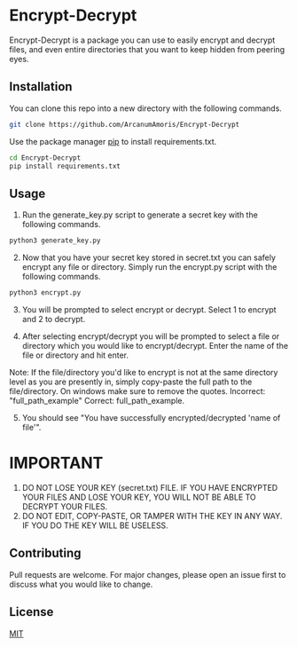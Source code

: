 # Encrypt-Decrypt
Encrypt-Decrypt is a package you can use to easily encrypt and decrypt files, and even entire directories that you want to keep hidden from peering eyes.

## Installation
You can clone this repo into a new directory with the following commands.

```bash 
git clone https://github.com/ArcanumAmoris/Encrypt-Decrypt
```

Use the package manager [pip](https://pip.pypa.io/en/stable/) to install requirements.txt.

```bash
cd Encrypt-Decrypt
pip install requirements.txt
```

## Usage
1. Run the generate_key.py script to generate a secret key with the following commands.

```bash 
python3 generate_key.py
```

2. Now that you have your secret key stored in secret.txt you can safely encrypt any file or directory. Simply run the encrypt.py script with the following commands.

```bash 
python3 encrypt.py
```

3. You will be prompted to select encrypt or decrypt. Select 1 to encrypt and 2 to decrypt.

4. After selecting encrypt/decrypt you will be prompted to select a file or directory which you would like to encrypt/decrypt. Enter the name of the file or directory and hit enter. 

Note: If the file/directory you'd like to encrypt is not at the same directory level as you are presently in, simply copy-paste the full path to the file/directory. On windows make sure to remove the quotes. Incorrect: "full_path_example" Correct: full_path_example.

5. You should see "You have successfully encrypted/decrypted 'name of file'".

# IMPORTANT 
1. DO NOT LOSE YOUR KEY (secret.txt) FILE. IF YOU HAVE ENCRYPTED YOUR FILES AND LOSE YOUR KEY, YOU WILL NOT BE ABLE TO DECRYPT YOUR FILES.
2. DO NOT EDIT, COPY-PASTE, OR TAMPER WITH THE KEY IN ANY WAY. IF YOU DO THE KEY WILL BE USELESS. 


## Contributing
Pull requests are welcome. For major changes, please open an issue first to discuss what you would like to change.


## License
[MIT](https://choosealicense.com/licenses/mit/)
